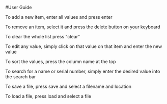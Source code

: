 #User Guide

To add a new item, enter all values and press enter

To remove an item, select it and press the delete button on your keyboard

To clear the whole list press "clear"

To edit any value, simply click on that value on that item and enter the new value

To sort the values, press the column name at the top

To search for a name or serial number, simply enter the desired value into the search bar

To save a file, press save and select a filename and location

To load a file, press load and select a file
